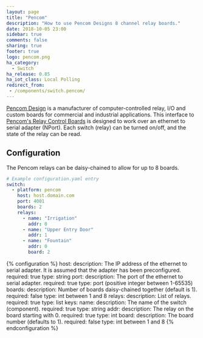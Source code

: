```yaml
---
layout: page
title: "Pencom"
description: "How to use Pencom Designs 8 channel relay boards."
date: 2018-10-05 23:00
sidebar: true
comments: false
sharing: true
footer: true
logo: pencom.png
ha_category:
  - Switch
ha_release: 0.85
ha_iot_class: Local Polling
redirect_from:
 - /components/switch.pencom/
---
```


[Pencom Design](https://www.pencomdesign.com/) is a manufacturer of computer-controlled relay, I/O and custom boards for commercial and industrial applications.  This interface to [Pencom's Relay Control Boards](https://www.pencomdesign.com/relay-boards/) is designed to work over an ethernet to serial adapter (NPort).  Each switch (relay) can be turned on/off, and the state of the relay can be read.

## Configuration

The Pencom relays can be daisy-chained to allow for up to 8 boards.

``` yaml
# Example configuration.yaml entry
switch:
  - platform: pencom
    host: host.domain.com
    port: 4001
    boards: 2
    relays:
      - name: "Irrigation"
        addr: 0
      - name: "Upper Entry Door"
        addr: 1
      - name: "Fountain"
        addr: 0
        board: 2
```

{% configuration %}
host:
  description: The IP address of the ethernet to serial adapter.  It is assumed that the adapter has been preconfigured.
  required: true
  type: string
port:
  description: The port of the ethernet to serial adapter.
  required: true
  type: port (positive integer between 1-65535)
boards:
  description: Number of boards daisy-chained together (default is 1).
  required: false
  type: int between 1 and 8
relays:
  description: List of relays.
  required: true
  type: list
  keys:
    name:
      description: The name of the switch (component).
      required: true
      type: string
    addr:
      description: The relay on the board starting with 0.
      required: true
      type: int
    board:
      description: The board number (defaults to 1).
      required: false
      type: int between 1 and 8
{% endconfiguration %}
